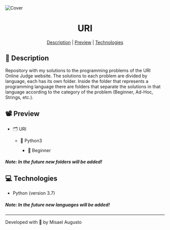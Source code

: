 <img id="cover" align="center" src="https://ik.imagekit.io/ocq8ayf2ug/uri-cover_11b9UI15JM.png" alt="Cover" />

<h1 id="title" align="center">URI</h1>

<div align="center">
  <a href="#description">Description</a> |
  <a href="#preview">Preview</a> |
  <a href="#technologies">Technologies</a>
</div>

<h2 id="description">📑️ Description</h2>
<p>
  Repository with my solutions to the programming problems of the URI Online Judge website. The solutions to each problem are divided by language, each has its own folder. Inside the folder that represents a programming language there are folders that separate the solutions in that language according to the category of the problem (Beginner, Ad-Hoc, Strings, etc.).
</p>

<h2 id="preview">📽️ Preview</h2>
<ul>
  <li>🗂️ URI</li>
  <ul>
    <li>📁️ Python3</li>
    <ul>
      <li>📁️ Beginner</li>
    </ul>
  </ul>
</ul>
<h5>Note: In the future new folders ​​will be added!</h5>

<h2 id="technologies">💻️ Technologies</h2>
<ul>
  <li>Python (version 3.7)</li>
</ul>
<h5>Note: In the future new languages ​​will be added!</h5>

---
<p>Developed with 💙️ by Misael Augusto</p>
